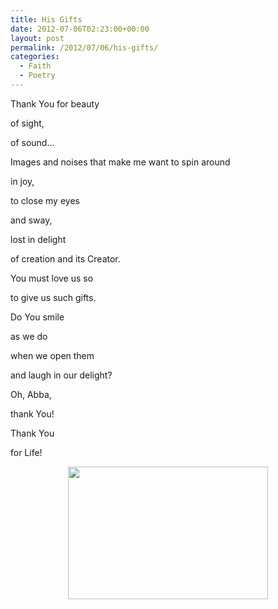 ```yaml
---
title: His Gifts
date: 2012-07-06T02:23:00+00:00
layout: post
permalink: /2012/07/06/his-gifts/
categories:
  - Faith
  - Poetry
---
```

Thank You for beauty
  
of sight,
  
of sound&#8230;
  
Images and noises that make me want to spin around
  
in joy,
  
to close my eyes
  
and sway,
  
lost in delight
  
of creation and its Creator.
  
You must love us so
  
to give us such gifts.
  
Do You smile
  
as we do
  
when we open them
  
and laugh in our delight?
  
Oh, Abba,
  
thank You!
  
Thank You
  
for Life!

<div style="clear: both; text-align: center;">
  <a href="https://i2.wp.com/4.bp.blogspot.com/-Un6_sVv5ps0/T_ZL_rBvF6I/AAAAAAAAAIQ/O2ttcAT2GCI/s1600/DSC_0006.JPG" style="margin-left: 1em; margin-right: 1em;"><img border="0" height="212" src="https://i0.wp.com/4.bp.blogspot.com/-Un6_sVv5ps0/T_ZL_rBvF6I/AAAAAAAAAIQ/O2ttcAT2GCI/s320/DSC_0006.JPG?resize=320%2C212" width="320" data-recalc-dims="1" /></a>
</div>

&nbsp;
